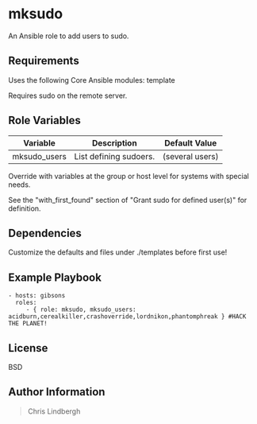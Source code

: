 # mksudo

An Ansible role to add users to sudo.

## Requirements

Uses the following Core Ansible modules:
template

Requires sudo on the remote server.

## Role Variables

| Variable | Description | Default Value |
| -------- | ----------- | ------------- |
| mksudo_users | List defining sudoers. | (several users) |

Override with variables at the group or host level for systems with special needs.  

See the "with_first_found" section of "Grant sudo for defined user(s)" for definition.

## Dependencies

Customize the defaults and files under ./templates before first use!

## Example Playbook

    - hosts: gibsons
      roles:
         - { role: mksudo, mksudo_users: acidburn,cerealkiller,crashoverride,lordnikon,phantomphreak } #HACK THE PLANET!

## License

BSD

## Author Information

> Chris Lindbergh

